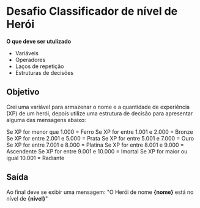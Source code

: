 # Desafio Classificador de nível de Herói

**O que deve ser utulizado**

- Variáveis
- Operadores
- Laços de repetição
- Estruturas de decisões

## Objetivo
Crei uma variável para armazenar o nome e a quantidade de experiência (XP) de um herói, depois utilize uma estrutura de decisão para apresentar alguma das mensagens abaixo:

Se XP for menor que 1.000 = Ferro
Se XP for entre 1.001 e 2.000 = Bronze
Se XP for entre 2.001 e 5.000 = Prata
Se XP for entre 5.001 e 7.000 = Ouro
Se XP for entre 7.001 e 8.000 = Platina
Se XP for entre 8.001 e 9.000 = Ascendente
Se XP for entre 9.001 e 10.000 = Imortal
Se XP for maior ou igual 10.001 = Radiante

## Saída
Ao final deve se exibir uma mensagem:
"O Herói de nome **{nome}** está no nível de **{nível}**"
